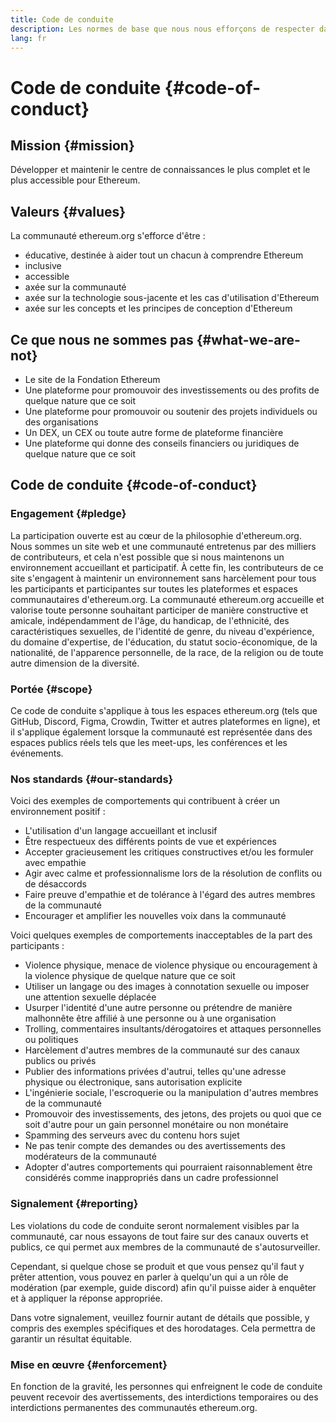 ```yaml
---
title: Code de conduite
description: Les normes de base que nous nous efforçons de respecter dans les espaces ethereum.org.
lang: fr
---
```


# Code de conduite {#code-of-conduct}

## Mission {#mission}

Développer et maintenir le centre de connaissances le plus complet et le plus accessible pour Ethereum.

## Valeurs {#values}

La communauté ethereum.org s'efforce d'être :

- éducative, destinée à aider tout un chacun à comprendre Ethereum
- inclusive
- accessible
- axée sur la communauté
- axée sur la technologie sous-jacente et les cas d'utilisation d'Ethereum
- axée sur les concepts et les principes de conception d'Ethereum

## Ce que nous ne sommes pas {#what-we-are-not}

- Le site de la Fondation Ethereum
- Une plateforme pour promouvoir des investissements ou des profits de quelque nature que ce soit
- Une plateforme pour promouvoir ou soutenir des projets individuels ou des organisations
- Un DEX, un CEX ou toute autre forme de plateforme financière
- Une plateforme qui donne des conseils financiers ou juridiques de quelque nature que ce soit

## Code de conduite {#code-of-conduct}

### Engagement {#pledge}

La participation ouverte est au cœur de la philosophie d'ethereum.org. Nous sommes un site web et une communauté entretenus par des milliers de contributeurs, et cela n'est possible que si nous maintenons un environnement accueillant et participatif. À cette fin, les contributeurs de ce site s'engagent à maintenir un environnement sans harcèlement pour tous les participants et participantes sur toutes les plateformes et espaces communautaires d'ethereum.org. La communauté ethereum.org accueille et valorise toute personne souhaitant participer de manière constructive et amicale, indépendamment de l'âge, du handicap, de l'ethnicité, des caractéristiques sexuelles, de l'identité de genre, du niveau d'expérience, du domaine d'expertise, de l'éducation, du statut socio-économique, de la nationalité, de l'apparence personnelle, de la race, de la religion ou de toute autre dimension de la diversité.

### Portée {#scope}

Ce code de conduite s'applique à tous les espaces ethereum.org (tels que GitHub, Discord, Figma, Crowdin, Twitter et autres plateformes en ligne), et il s'applique également lorsque la communauté est représentée dans des espaces publics réels tels que les meet-ups, les conférences et les événements.

### Nos standards {#our-standards}

Voici des exemples de comportements qui contribuent à créer un environnement positif :

- L'utilisation d'un langage accueillant et inclusif
- Être respectueux des différents points de vue et expériences
- Accepter gracieusement les critiques constructives et/ou les formuler avec empathie
- Agir avec calme et professionnalisme lors de la résolution de conflits ou de désaccords
- Faire preuve d'empathie et de tolérance à l'égard des autres membres de la communauté
- Encourager et amplifier les nouvelles voix dans la communauté

Voici quelques exemples de comportements inacceptables de la part des participants :

- Violence physique, menace de violence physique ou encouragement à la violence physique de quelque nature que ce soit
- Utiliser un langage ou des images à connotation sexuelle ou imposer une attention sexuelle déplacée
- Usurper l'identité d'une autre personne ou prétendre de manière malhonnête être affilié à une personne ou à une organisation
- Trolling, commentaires insultants/dérogatoires et attaques personnelles ou politiques
- Harcèlement d'autres membres de la communauté sur des canaux publics ou privés
- Publier des informations privées d'autrui, telles qu'une adresse physique ou électronique, sans autorisation explicite
- L'ingénierie sociale, l'escroquerie ou la manipulation d'autres membres de la communauté
- Promouvoir des investissements, des jetons, des projets ou quoi que ce soit d'autre pour un gain personnel monétaire ou non monétaire
- Spamming des serveurs avec du contenu hors sujet
- Ne pas tenir compte des demandes ou des avertissements des modérateurs de la communauté
- Adopter d'autres comportements qui pourraient raisonnablement être considérés comme inappropriés dans un cadre professionnel

### Signalement {#reporting}

Les violations du code de conduite seront normalement visibles par la communauté, car nous essayons de tout faire sur des canaux ouverts et publics, ce qui permet aux membres de la communauté de s'autosurveiller.

Cependant, si quelque chose se produit et que vous pensez qu'il faut y prêter attention, vous pouvez en parler à quelqu'un qui a un rôle de modération (par exemple, guide discord) afin qu'il puisse aider à enquêter et à appliquer la réponse appropriée.

Dans votre signalement, veuillez fournir autant de détails que possible, y compris des exemples spécifiques et des horodatages. Cela permettra de garantir un résultat équitable.

### Mise en œuvre {#enforcement}

En fonction de la gravité, les personnes qui enfreignent le code de conduite peuvent recevoir des avertissements, des interdictions temporaires ou des interdictions permanentes des communautés ethereum.org.
